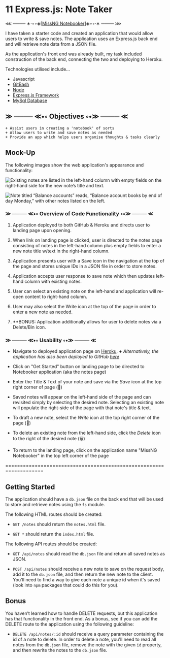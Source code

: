 # 11 Express.js: Note Taker

⋘ ──── ∗⋅◦∘◈\[[MissNG Notebooker](https://lit-basin-#####.herokuapp.com/)\]◈∘◦⋅∗ ──── ⋙

I have taken a starter code and created an application that would allow users to write & save notes. The application uses an Express.js back end and will retrieve note data from a JSON file.

As the application's front end was already built, my task included construction of the back end, connecting the two and deploying to Heroku.

Technologies utilised include...
+ Javascript
+ [GitBash](https://gitforwindows.org/)
+ [Node](https://nodejs.org/en/about/)
+ [Express.js Framework](https://expressjs.com/)
+ [MySql Database](https://www.mysql.com/)

## ≫ ──── ≪•◦ Objectives ◦•≫ ──── ≪
```
+ Assist users in creating a 'notebook' of sorts
+ Allow users to write and save notes as needed
+ Provide an app which helps users organise thoughts & tasks clearly

```

## Mock-Up

The following images show the web application's appearance and functionality: 

![Existing notes are listed in the left-hand column with empty fields on the right-hand side for the new note’s title and text.](./Assets/11-express-homework-demo-01.png)

![Note titled “Balance accounts” reads, “Balance account books by end of day Monday,” with other notes listed on the left.](./Assets/11-express-homework-demo-02.png)

### ≫ ──── ≪•◦ Overview of Code Functionality ◦•≫ ──── ≪

1. Application deployed to both GitHub & Heroku and directs user to landing page upon opening.

2. When link on landing page is clicked, user is directed to the notes page consisting of notes in the left-hand column plus empty fields to enter a new note title w/text in the right-hand column.

3. Application presents user with a Save icon in the navigation at the top of the page and stores unique IDs in a JSON file in order to store notes.

4. Application accepts user response to save note which then updates left-hand column with existing notes.

5. User can select an existing note on the left-hand and application will re-open content to right-hand column.

6. User may also select the Write icon at the top of the page in order to enter a new note as needed.

7. **BONUS: Application additionally allows for user to delete notes via a Delete/Bin icon.

### ≫ ──── ≪•◦ Usability ◦•≫ ──── ≪

* Navigate to deployed application page on [Heroku](https://lit-basin-#####.herokuapp.com/).
**+** _Alternatively, the application has also been deployed to GitHub [here](https://missng-git.github.io/Notebooker)_

* Click on "Get Started" button on landing page to be directed to Notebooker application (aka the notes page)

* Enter the Title & Text of your note and save via the *Save* icon at the top right corner of page (💾)

* Saved notes will appear on the left-hand side of the page and can revisited simply by selecting the desired note. Selecting an existing note will populate the right-side of the page with that note's title & text.

* To draft a new note, select the *Write* icon at the top right corner of the page (📝)

* To delete an existing note from the left-hand side, click the *Delete* icon to the right of the desired note (🗑️)

* To return to the landing page, click on the application name "MissNG Notebooker" in the top left corner of the page

===================================================================

## Getting Started

The application should have a `db.json` file on the back end that will be used to store and retrieve notes using the `fs` module.

The following HTML routes should be created:

* `GET /notes` should return the `notes.html` file.

* `GET *` should return the `index.html` file.

The following API routes should be created:

* `GET /api/notes` should read the `db.json` file and return all saved notes as JSON.

* `POST /api/notes` should receive a new note to save on the request body, add it to the `db.json` file, and then return the new note to the client. You'll need to find a way to give each note a unique id when it's saved (look into `npm` packages that could do this for you).


## Bonus

You haven’t learned how to handle DELETE requests, but this application has that functionality in the front end. As a bonus, see if you can add the DELETE route to the application using the following guideline:

* `DELETE /api/notes/:id` should receive a query parameter containing the id of a note to delete. In order to delete a note, you'll need to read all notes from the `db.json` file, remove the note with the given `id` property, and then rewrite the notes to the `db.json` file.